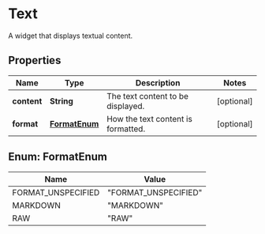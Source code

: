 

# Text

A widget that displays textual content.

## Properties

| Name | Type | Description | Notes |
|------------ | ------------- | ------------- | -------------|
|**content** | **String** | The text content to be displayed. |  [optional] |
|**format** | [**FormatEnum**](#FormatEnum) | How the text content is formatted. |  [optional] |



## Enum: FormatEnum

| Name | Value |
|---- | -----|
| FORMAT_UNSPECIFIED | &quot;FORMAT_UNSPECIFIED&quot; |
| MARKDOWN | &quot;MARKDOWN&quot; |
| RAW | &quot;RAW&quot; |



